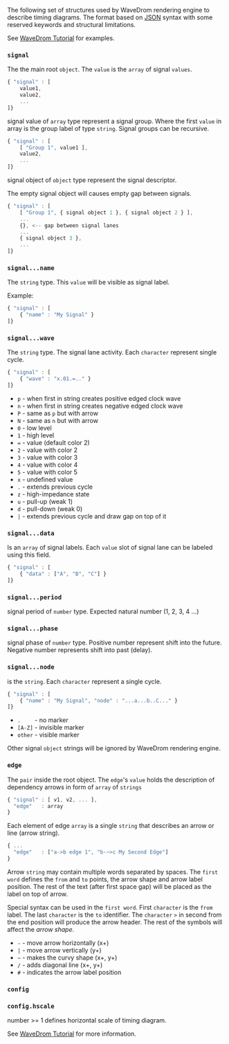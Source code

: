 The following set of structures used by WaveDrom rendering engine to describe timing diagrams.
The format based on [JSON](http://json.org) syntax with some reserved keywords and structural limitations.

See [WaveDrom Tutorial](http://wavedrom.com/tutorial.html) for examples.

### ``signal``

The the main root ``object``. The ``value`` is the ``array`` of signal ``values``.

```js
{ "signal" : [
    value1,
    value2,
    ...
]}
```

signal value of ``array`` type represent a signal group. Where the first ``value`` in array is the group label of type ``string``. Signal groups can be recursive.  

```js
{ "signal" : [
    [ "Group 1", value1 ],
    value2,
    ...
]}
```

signal object of ``object`` type represent the signal descriptor.

The empty signal object will causes empty gap between signals.

```js
{ "signal" : [
    [ "Group 1", { signal object 1 }, { signal object 2 } ],
    ...
    {}, <-- gap between signal lanes
    ...
    { signal object 3 },
    ...
]}
```

### ``signal...name``

The ``string`` type. This ``value`` will be visible as signal label.

Example:
```js
{ "signal" : [
    { "name" : "My Signal" }
]}
```

### ``signal...wave``

The ``string`` type. The signal lane activity. Each ``character`` represent single cycle.

```js
{ "signal" : [
    { "wave" : "x.01.=.." }
]}
```

 * `p` - when first in string creates positive edged clock wave
 * `n` - when first in string creates negative edged clock wave
 * `P` - same as `p` but with arrow
 * `N` - same as `n` but with arrow
 * `0` - low level
 * `1` - high level
 * `=` - value (default color 2)
 * `2` - value with color 2
 * `3` - value with color 3
 * `4` - value with color 4
 * `5` - value with color 5
 * `x` - undefined value
 * `.` - extends previous cycle
 * `z` - high-impedance state
 * `u` - pull-up (weak 1)
 * `d` - pull-down (weak 0)
 * `|` - extends previous cycle and draw gap on top of it

### ``signal...data``

Is an ``array`` of signal labels. Each ``value`` slot of signal lane can be labeled using this field.

```js
{ "signal" : [
    { "data" : ["A", "B", "C"] }
]}
```

### ``signal...period``

signal period of ``number`` type. Expected natural number (1, 2, 3, 4 ...)

### ``signal...phase``

signal phase of ``number`` type. Positive number represent shift into the future. Negative number represents shift into past (delay).

### ``signal...node``

is the ``string``. Each ``character`` represent a single cycle.

```js
{ "signal" : [
    { "name" : "My Signal", "node" : "...a...b..C..." }
]}
```

 * `.    ` - no marker
 * `[A-Z]` - invisible marker
 * `other` - visible marker

Other signal ``object`` strings will be ignored by WaveDrom rendering engine.

### `edge`

The ``pair`` inside the root object. The ``edge``'s ``value`` holds the description of dependency arrows in form of ``array`` of ``strings``

```js
{ "signal" : [ v1, v2, ... ],
  "edge"   : array
}
```

Each element of edge ``array`` is a single ``string`` that describes an arrow or line (arrow string).

```js
{ ...
  "edge"   : ["a->b edge 1", "b-~>c My Second Edge"]
}
```

Arrow ``string`` may contain multiple words separated by spaces. The ``first word`` defines the ``from`` and ``to`` points, the arrow shape and arrow label position. The rest of the text (after first space gap) will be placed as the label on top of arrow.

Special syntax can be used in the ``first word``. First ``character`` is the ``from`` label. The last ``character`` is the ``to`` identifier. The ``character`` `>` in second from the end position will produce the arrow header. The rest of the symbols will affect the *arrow shape*.

 * `-` - move arrow horizontally (x+)
 * `|` - move arrow vertically (y+)
 * `~` - makes the curvy shape (x+, y+)
 * `/` - adds diagonal line (x+, y+)
 * `#` - indicates the arrow label position

### ``config``

### ``config.hscale``
number >= 1 defines horizontal scale of timing diagram.


See [WaveDrom Tutorial](http://wavedrom.com/tutorial.html) for more information.
